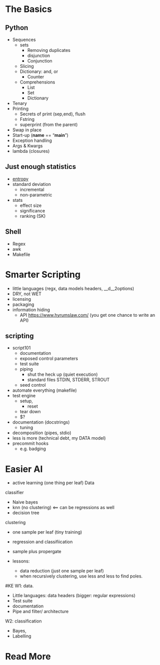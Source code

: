 # The Basics

## Python 

- Sequences
  - sets
    - Removing duplicates
    - disjunction
    - Conjunction
  - Slicing
  - Dictionary: and, or
    - Counter
  - Comprehensions
    - List
    - Set
    - Dictionary
- Tenary
- Printing
  - Secrets of print (sep,end), flush
  - Fstring
  - superprint (from the parent)
- Swap in place
- Start-up (__name__ == “__main__”)
- Exception handling
- Args & Kwargs
- lambda (closures)

## Just enough statistics

- [entropy](entropy.md)
- standard deviation
  - incremental
  - non-parametric
- stats
  - effect size
  - significance
  - ranking (SK)

## Shell

- Regex
- awk
- Makefile

# Smarter Scripting
- little languages (regx, data models headers, __d__2options)
- DRY, not WET
- licensing
- packaging
- information hiding
  - API https://www.hyrumslaw.com/ (you get one chance to write an API)

## scripting

- script101
    - documentation
  - exposed control parameters
  - test suite
  - piping
    - shut the heck up (quiet execution)
    - standard files STDIN, STDERR, STROUT
  - seed control
- automate everything (makefile)
- test engine
  - setup,
    - reset
  - tear down
  - $?
- documentation (docstrings)
  - tuning
- decomposition (pipes, stdio)
- less is more (technical debt, my DATA model)
- precommit hooks
  - e.g. badging

# Easier AI

- active learning (one thing per leaf)
Data

classifier
- Naive bayes
- knn (no clustering) <== can be regressions as well
- decision tree

clustering
- one sample per leaf (tiny training)
- regression and classifiication
- sample plus propergate

- lessons:
  - data reduction (just one sample per leaf)
  - when recursively clustering, use less and less to find poles.

#KE
W1: data.
  -   Little languages: data headers (bigger: regular expressions)
- Test suite
- documentation
- Pipe and filter/ architecture

W2: classification
- Bayes, 
- Labelling

# Read More
